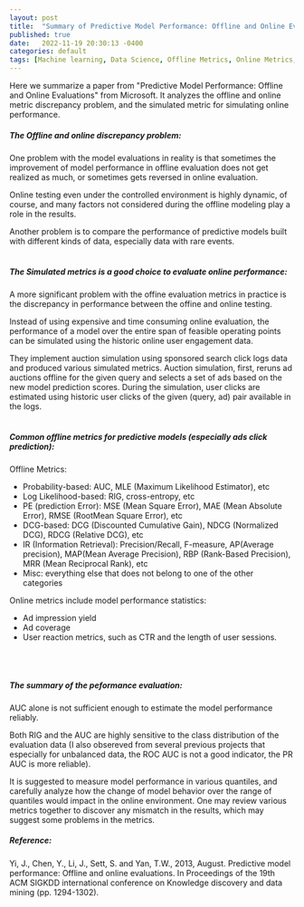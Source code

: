 ```yaml
---
layout: post
title:  "Summary of Predictive Model Performance: Offline and Online Evaluations"
published: true
date:   2022-11-19 20:30:13 -0400
categories: default
tags: [Machine learning, Data Science, Offline Metrics, Online Metrics, Predictive Models, Ads, CTR]
---
```


Here we summarize a paper from "Predictive Model Performance: Offline and Online Evaluations" from Microsoft. It analyzes the offline and online metric discrepancy problem, and the simulated metric for simulating online performance.

##### The Offline and online discrepancy problem:

One problem with the model evaluations in reality is that sometimes the improvement of model performance in offline evaluation does not get realized as much, or sometimes gets reversed in online evaluation.

Online testing even under the controlled environment is highly dynamic, of course, and many factors not considered during the offline modeling play a role in the results.

Another problem is to compare the performance of predictive models built with different kinds of data, especially data with rare events.
<br />
<br />

##### The Simulated metrics is a good choice to evaluate online performance:

A more significant problem with the offine evaluation metrics in practice is the discrepancy in performance between the offine and online testing.

Instead of using expensive and time consuming online evaluation, the performance of a model over the entire span
of feasible operating points can be simulated using the historic online user engagement data.

They implement auction simulation using sponsored search click logs data and produced various simulated metrics. Auction simulation, first, reruns ad auctions offline for the given query and selects a set of ads based on the new model prediction scores. During the simulation, user clicks are estimated using historic user clicks of the given (query, ad) pair available in the logs.
<br />
<br />


##### Common offline metrics for predictive models (especially ads click prediction):

Offline Metrics:

* Probability-based: AUC, MLE (Maximum Likelihood Estimator), etc
* Log Likelihood-based: RIG, cross-entropy, etc
* PE (prediction Error): MSE (Mean Square Error), MAE (Mean Absolute Error), RMSE (RootMean Square Error), etc
* DCG-based: DCG (Discounted Cumulative Gain), NDCG (Normalized DCG), RDCG (Relative DCG), etc
* IR (Information Retrieval): Precision/Recall, F-measure, AP(Average precision), MAP(Mean Average Precision), RBP (Rank-Based Precision), MRR (Mean Reciprocal Rank), etc
* Misc: everything else that does not belong to one of the other categories

Online metrics include model performance statistics:

* Ad impression yield
* Ad coverage
* User reaction metrics, such as CTR and the length of user sessions.
<br />
<br />


##### The summary of the peformance evaluation:

AUC alone is not sufficient enough to estimate the model performance reliably.

Both RIG and the AUC are highly sensitive to the class distribution of the evaluation data (I also obsereved from several previous projects that especially for unbalanced data, the ROC AUC is not a good indicator, the PR AUC is more reliable).

It is suggested to measure model performance in various quantiles, and carefully analyze how the change
of model behavior over the range of quantiles would impact in the online environment. One may review
various metrics together to discover any mismatch in the results, which may suggest some problems in the
metrics.

##### Reference:

Yi, J., Chen, Y., Li, J., Sett, S. and Yan, T.W., 2013, August. Predictive model performance: Offline and online evaluations. In Proceedings of the 19th ACM SIGKDD international conference on Knowledge discovery and data mining (pp. 1294-1302).
